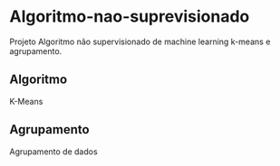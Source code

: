 # Algoritmo-nao-suprevisionado
Projeto Algoritmo não supervisionado de machine learning k-means e agrupamento.

## Algoritmo
K-Means

## Agrupamento
Agrupamento de dados
